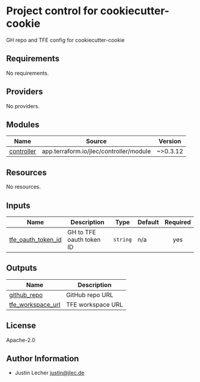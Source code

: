 # Project control for cookiecutter-cookie

GH repo and TFE config for cookiecutter-cookie

<!-- BEGINNING OF PRE-COMMIT-TERRAFORM DOCS HOOK -->
## Requirements

No requirements.

## Providers

No providers.

## Modules

| Name | Source | Version |
|------|--------|---------|
| <a name="module_controller"></a> [controller](#module\_controller) | app.terraform.io/jlec/controller/module | ~>0.3.12 |

## Resources

No resources.

## Inputs

| Name | Description | Type | Default | Required |
|------|-------------|------|---------|:--------:|
| <a name="input_tfe_oauth_token_id"></a> [tfe\_oauth\_token\_id](#input\_tfe\_oauth\_token\_id) | GH to TFE oauth token ID | `string` | n/a | yes |

## Outputs

| Name | Description |
|------|-------------|
| <a name="output_github_repo"></a> [github\_repo](#output\_github\_repo) | GitHub repo URL |
| <a name="output_tfe_workspace_url"></a> [tfe\_workspace\_url](#output\_tfe\_workspace\_url) | TFE workspace URL |
<!-- END OF PRE-COMMIT-TERRAFORM DOCS HOOK -->

## License

Apache-2.0

## Author Information

- Justin Lecher <justin@jlec.de>
